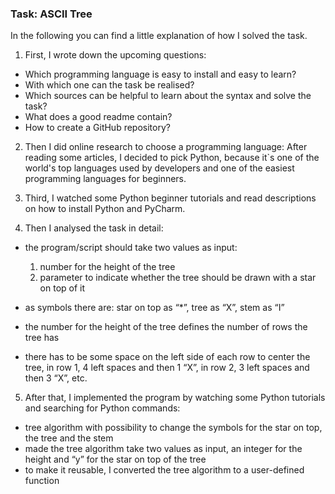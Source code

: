### Task: ASCII Tree 
In the following you can find a little explanation of how I solved the task.
1. First, I wrote down the upcoming questions: 
-	Which programming language is easy to install and easy to learn? 
-	With which one can the task be realised? 
-	Which sources can be helpful to learn about the syntax and solve the task?
-	What does a good readme contain?
-	How to create a GitHub repository?


2. Then I did online research to choose a programming language: After reading some articles, I decided to pick Python, because it`s one of the world's top languages used by developers and one of the easiest programming languages for beginners.


3. Third, I watched some Python beginner tutorials and read descriptions on how to install Python and PyCharm. 


4. Then I analysed the task in detail:
-	the program/script should take two values as input:

     1. number for the height of the tree
     2. parameter to indicate whether the tree should be drawn with a star on top of it
-	as symbols there are: star on top as “*”, tree as “X”, stem as “I” 
-	the number for the height of the tree defines the number of rows the tree has
-	there has to be some space on the left side of each row to center the tree, in row 1, 4 left spaces and then 1 “X”, in row 2, 3 left spaces and then 3 “X”, etc.


5.	After that, I implemented the program by watching some Python tutorials and searching for Python commands: 
-	tree algorithm with possibility to change the symbols for the star on top, the tree and the stem
-	made the tree algorithm take two values as input, an integer for the height and “y” for the star on top of the tree
-	to make it reusable, I converted the tree algorithm to a user-defined function